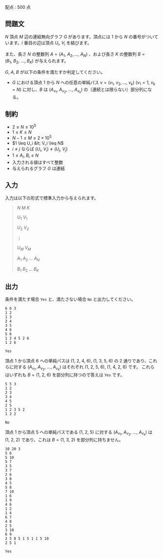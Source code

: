 配点 : $500$ 点

## 問題文

$N$ 頂点 $M$ 辺の連結無向グラフ $G$ があります。頂点には $1$ から $N$ の番号がついています。$i$ 番目の辺は頂点 $U_i,\ V_i$ を結びます。

また、長さ $N$ の整数列 $A=(A_1,\ A_2, \dots,\ A_N)$ 、および長さ $K$ の整数列 $B=(B_1,\ B_2,\ \dots,\ B_K)$ が与えられます。

$G,\ A,\ B$ が以下の条件を満たすか判定してください。

- $G$ における頂点 $1$ から $N$ への任意の単純パス $v=(v_1,\ v_2, \dots,\ v_k)\ (v_1=1,\ v_k=N)$ に対し、$B$ は $(A_{v_1},\ A_{v_2},\ \dots,\ A_{v_k})$ の（連続とは限らない）部分列になる。

## 制約

- $2 \leq N \leq 10^5$
- $1 \leq K \leq N$
- $N-1 \leq M \leq 2 \times 10^5$
- $1 \leq U_i &lt; V_i \leq N$
- $i \neq j$ ならば $(U_i,\ V_i) \neq (U_j,\ V_j)$
- $1 \leq A_i,\ B_i \leq N$
- 入力される値はすべて整数
- 与えられるグラフ $G$ は連結

## 入力

入力は以下の形式で標準入力から与えられます。

> $N$ $M$ $K$
> 
> $U_1$ $V_1$
> 
> $U_2$ $V_2$
> 
> $\vdots$
> 
> $U_M$ $V_M$
> 
> $A_1$ $A_2$ $\dots$ $A_N$
> 
> $B_1$ $B_2$ $\dots$ $B_K$

## 出力

条件を満たす場合 `Yes` と、満たさない場合 `No` と出力してください。

```input1
6 6 3
1 2
1 3
2 4
3 5
4 6
5 6
1 2 4 5 2 6
1 2 6
```

```output1
Yes
```

頂点 $1$ から頂点 $6$ への単純パスは $(1,\ 2,\ 4,\ 6),\ (1,\ 3,\ 5,\ 6)$ の $2$ 通りであり、これらに対する $(A_{v_1},\ A_{v_2},\ \dots,\ A_{v_k})$ はそれぞれ $(1,\ 2,\ 5,\ 6),\ (1,\ 4,\ 2,\ 6)$ です。
これらはいずれも $B=(1,\ 2,\ 6)$ を部分列に持つので答えは `Yes` です。

```input2
5 5 3
1 2
2 3
3 4
4 5
2 5
1 2 3 5 2
1 3 2
```

```output2
No
```

頂点 $1$ から頂点 $5$ への単純パスである $(1,\ 2,\ 5)$ に対する $(A_{v_1},\ A_{v_2},\ \dots,\ A_{v_k})$ は $(1,\ 2,\ 2)$ であり、これは $B=(1,\ 3,\ 2)$ を部分列に持ちません。

```input3
10 20 3
5 6
5 10
5 7
3 5
3 7
2 6
3 8
4 5
5 8
7 10
1 6
1 9
4 6
1 2
1 4
6 7
4 8
2 5
3 10
6 9
2 5 8 5 1 5 1 1 5 10
2 5 1
```

```output3
Yes
```